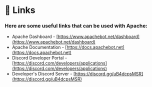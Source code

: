 # 🔗 Links

### Here are some useful links that can be used with Apache:

* Apache Dashboard - [https://www.apachebot.net/dashboard](https://www.apachebot.net/dashboard)
* Apache Documentation - [https://docs.apachebot.net](https://docs.apachebot.net)
* Discord Developer Portal - [https://discord.com/developers/applications](https://discord.com/developers/applications)
* Developer's Discord Server - [https://discord.gg/uB4dcpsMSR](https://discord.gg/uB4dcpsMSR)
